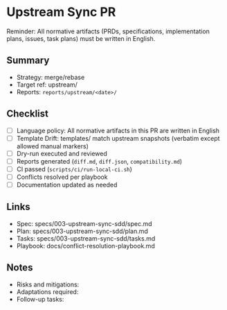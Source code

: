 # Upstream Sync PR

Reminder: All normative artifacts (PRDs, specifications, implementation plans, issues, task plans) must be written in English.

## Summary
- Strategy: merge/rebase
- Target ref: upstream/<branch-or-tag>
- Reports: `reports/upstream/<date>/`

## Checklist
- [ ] Language policy: All normative artifacts in this PR are written in English
- [ ] Template Drift: templates/ match upstream snapshots (verbatim except allowed manual markers)
- [ ] Dry-run executed and reviewed
- [ ] Reports generated (`diff.md`, `diff.json`, `compatibility.md`)
- [ ] CI passed (`scripts/ci/run-local-ci.sh`)
- [ ] Conflicts resolved per playbook
- [ ] Documentation updated as needed

## Links
- Spec: specs/003-upstream-sync-sdd/spec.md
- Plan: specs/003-upstream-sync-sdd/plan.md
- Tasks: specs/003-upstream-sync-sdd/tasks.md
- Playbook: docs/conflict-resolution-playbook.md

## Notes
- Risks and mitigations:
- Adaptations required:
- Follow-up tasks:

